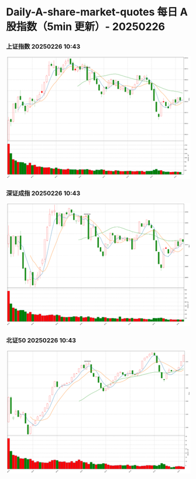 
# Daily-A-share-market-quotes 每日 A 股指数（5min 更新）- 20250226

### 上证指数 20250226 10:43
![](./fig/2025/2/20250226-sh000001.png)

### 深证成指 20250226 10:43
![](./fig/2025/2/20250226-sz399001.png)

### 北证50 20250226 10:43
![](./fig/2025/2/20250226-bj899050.png)
